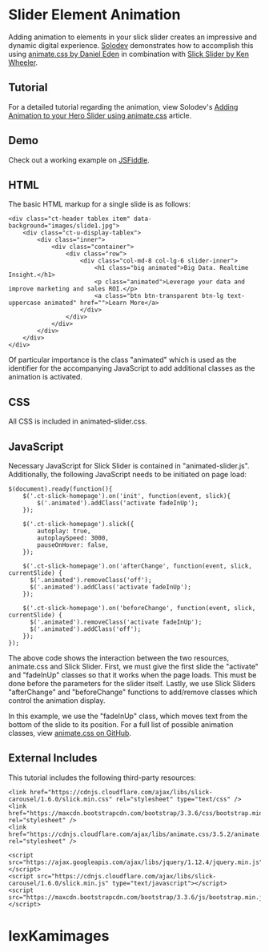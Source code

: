 # Slider Element Animation
Adding animation to elements in your slick slider creates an impressive and dynamic digital experience. [Solodev](https://www.solodev.com/) demonstrates how to accomplish this using [animate.css by Daniel Eden](https://daneden.github.io/animate.css/) in combination with [Slick Slider by Ken Wheeler](http://kenwheeler.github.io/slick/).

## Tutorial

For a detailed tutorial regarding the animation, view Solodev's [Adding Animation to your Hero Slider using animate.css](https://www.solodev.com/blog/web-design/code-examples/adding-animation-to-your-hero-slider-using-animate.css.stml) article.

## Demo

Check out a working example on [JSFiddle](https://jsfiddle.net/solodev/qszmrx2n/).

## HTML

The basic HTML markup for a single slide is as follows:
```
<div class="ct-header tablex item" data-background="images/slide1.jpg">
	<div class="ct-u-display-tablex">
		<div class="inner">
			<div class="container">
				<div class="row">
					<div class="col-md-8 col-lg-6 slider-inner">
						<h1 class="big animated">Big Data. Realtime Insight.</h1>
						<p class="animated">Leverage your data and improve marketing and sales ROI.</p>
						<a class="btn btn-transparent btn-lg text-uppercase animated" href="">Learn More</a>
					</div>
				</div>
			</div>
		</div>
	</div>
</div>
```

Of particular importance is the class "animated" which is used as the identifier for the accompanying JavaScript to add additional classes as the animation is activated.

## CSS

All CSS is included in animated-slider.css.

## JavaScript

Necessary JavaScript for Slick Slider is contained in "animated-slider.js". Additionally, the following JavaScript needs to be initiated on page load: 

```
$(document).ready(function(){			
	$('.ct-slick-homepage').on('init', function(event, slick){
		$('.animated').addClass('activate fadeInUp');
	});		

	$('.ct-slick-homepage').slick({
		autoplay: true,
		autoplaySpeed: 3000,
		pauseOnHover: false,
	});			
	
	$('.ct-slick-homepage').on('afterChange', function(event, slick, currentSlide) {
	  $('.animated').removeClass('off');
	  $('.animated').addClass('activate fadeInUp');
	});		

	$('.ct-slick-homepage').on('beforeChange', function(event, slick, currentSlide) {
	  $('.animated').removeClass('activate fadeInUp');
	  $('.animated').addClass('off');
	});
});
```

The above code shows the interaction between the two resources, animate.css and Slick Slider. First, we must give the first slide the "activate" and "fadeInUp" classes so that it works when the page loads. This must be done before the parameters for the slider itself. Lastly, we use Slick Sliders "afterChange" and "beforeChange" functions to add/remove classes which control the animation display.

In this example, we use the "fadeInUp" class, which moves text from the bottom of the slide to its position. For a full list of possible animation classes, view [animate.css on GitHub](https://github.com/daneden/animate.css).

## External Includes

This tutorial includes the following third-party resources:
```
<link href="https://cdnjs.cloudflare.com/ajax/libs/slick-carousel/1.6.0/slick.min.css" rel="stylesheet" type="text/css" />
<link href="https://maxcdn.bootstrapcdn.com/bootstrap/3.3.6/css/bootstrap.min.css" rel="stylesheet" />
<link href="https://cdnjs.cloudflare.com/ajax/libs/animate.css/3.5.2/animate.min.css" rel="stylesheet" />

<script src="https://ajax.googleapis.com/ajax/libs/jquery/1.12.4/jquery.min.js"></script>
<script src="https://cdnjs.cloudflare.com/ajax/libs/slick-carousel/1.6.0/slick.min.js" type="text/javascript"></script>
<script src="https://maxcdn.bootstrapcdn.com/bootstrap/3.3.6/js/bootstrap.min.js"></script>
```

# lexKamimages
